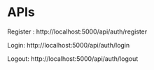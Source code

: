 
# APIs

Register : http://localhost:5000/api/auth/register

Login: http://localhost:5000/api/auth/login

Logout: http://localhost:5000/api/auth/logout


